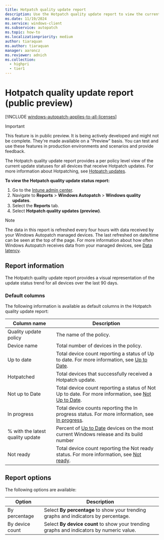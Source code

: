```yaml
---
title: Hotpatch quality update report
description: Use the Hotpatch quality update report to view the current update statuses for all devices that receive Hotpatch updates
ms.date: 11/19/2024
ms.service: windows-client
ms.subservice: autopatch
ms.topic: how-to
ms.localizationpriority: medium
author: tiaraquan
ms.author: tiaraquan
manager: aaroncz
ms.reviewer: adnich
ms.collection:
  - highpri
  - tier1
---
```


# Hotpatch quality update report (public preview)

[!INCLUDE [windows-autopatch-applies-to-all-licenses](../includes/windows-autopatch-applies-to-all-licenses.md)]

> [!IMPORTANT]
> This feature is in public preview. It is being actively developed and might not be complete. They're made available on a "Preview" basis. You can test and use these features in production environments and scenarios and provide feedback.

The Hotpatch quality update report provides a per policy level view of the current update statuses for all devices that receive Hotpatch updates. For more information about Hotpatching, see [Hotpatch updates](../manage/windows-autopatch-hotpatch-updates.md).

**To view the Hotpatch quality update status report:**

1. Go to the [Intune admin center](https://go.microsoft.com/fwlink/?linkid=2109431).
1. Navigate to **Reports** > **Windows Autopatch** > **Windows quality updates**.
1. Select the **Reports** tab.
1. Select **Hotpatch quality updates (preview)**.

> [!NOTE]
> The data in this report is refreshed every four hours with data received by your Windows Autopatch managed devices. The last refreshed on date/time can be seen at the top of the page. For more information about how often Windows Autopatch receives data from your managed devices, see [Data latency](../monitor/windows-autopatch-windows-quality-and-feature-update-reports-overview.md#about-data-latency).

## Report information

The Hotpatch quality update report provides a visual representation of the update status trend for all devices over the last 90 days.

### Default columns

The following information is available as default columns in the Hotpatch quality update report:

| Column name | Description |
| ----- | ----- |
| Quality update policy | The name of the policy. |
| Device name | Total number of devices in the policy. |
| Up to date | Total device count reporting a status of Up to date. For more information, see [Up to Date](../operate/windows-autopatch-groups-windows-quality-and-feature-update-reports-overview.md#up-to-date-devices). |
| Hotpatched | Total devices that successfully received a Hotpatch update. |
| Not up to Date | Total device count reporting a status of Not Up to date. For more information, see [Not Up to Date](../operate/windows-autopatch-groups-windows-quality-and-feature-update-reports-overview.md#not-up-to-date-devices). |
| In progress | Total device counts reporting the In progress status. For more information, see [In progress](../operate/windows-autopatch-groups-windows-quality-and-feature-update-reports-overview.md#up-to-date-sub-statuses). |
| % with the latest quality update | Percent of [Up to Date](../operate/windows-autopatch-groups-windows-quality-and-feature-update-reports-overview.md#up-to-date-devices) devices on the most current Windows release and its build number |
| Not ready | Total device count reporting the Not ready status. For more information, see [Not ready](../operate/windows-autopatch-groups-windows-quality-and-feature-update-reports-overview.md#not-up-to-date-devices). |

## Report options

The following options are available:

| Option | Description |
| ----- | ----- |
| By percentage | Select **By percentage** to show your trending graphs and indicators by percentage. |
| By device count | Select **By device count** to show your trending graphs and indicators by numeric value. |
